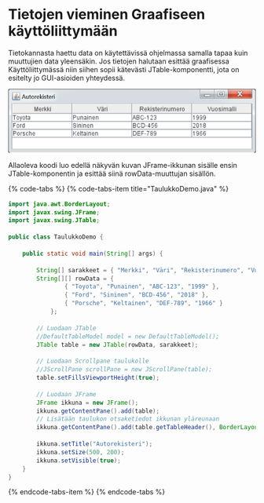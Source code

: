 # Tietojen vieminen Graafiseen käyttöliittymään

Tietokannasta haettu data on käytettävissä ohjelmassa samalla tapaa kuin muuttujien data yleensäkin. Jos tietojen halutaan esittää graafisessa Käyttöliittymässä niin siihen sopii kätevästi JTable-komponentti, jota on esitelty jo GUI-asioiden yhteydessä. 

![JTable-komponenttiin ladatut autotiedot.](../.gitbook/assets/image%20%2812%29.png)

Allaoleva koodi luo edellä näkyvän kuvan JFrame-ikkunan sisälle ensin JTable-komponentin ja esittää siinä rowData-muuttujan sisällön.

{% code-tabs %}
{% code-tabs-item title="TaulukkoDemo.java" %}
```java
import java.awt.BorderLayout;
import javax.swing.JFrame;
import javax.swing.JTable;

public class TaulukkoDemo {

	public static void main(String[] args) {

		String[] sarakkeet = { "Merkki", "Väri", "Rekisterinumero", "Vuosimalli" };
		String[][] rowData = { 
				{ "Toyota", "Punainen", "ABC-123", "1999" }, 
				{ "Ford", "Sininen", "BCD-456", "2018" },
				{ "Porsche", "Keltainen", "DEF-789", "1966" }
			};

		// Luodaan JTable
		//DefaultTableModel model = new DefaultTableModel();
		JTable table = new JTable(rowData, sarakkeet);
		
		// Luodaan Scrollpane taulukolle
		//JScrollPane scrollPane = new JScrollPane(table);
		table.setFillsViewportHeight(true);
		
		// Luodaan JFrame
		JFrame ikkuna = new JFrame();
		ikkuna.getContentPane().add(table);
		// Lisätään taulukon otsaketiedot ikkunan yläreunaan
		ikkuna.getContentPane().add(table.getTableHeader(), BorderLayout.PAGE_START);	 

		ikkuna.setTitle("Autorekisteri");
		ikkuna.setSize(500, 200);
		ikkuna.setVisible(true);
	}
}
```
{% endcode-tabs-item %}
{% endcode-tabs %}

